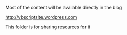 Most of the content will be available directly in the blog

http://vbscriptsite.wordpress.com

This folder is for sharing resources for it
